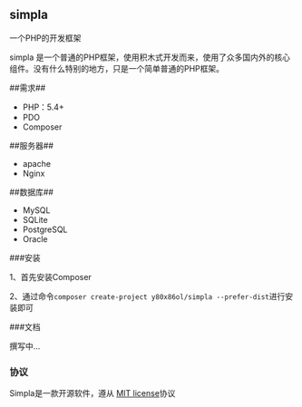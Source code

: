 ## simpla

一个PHP的开发框架

simpla 是一个普通的PHP框架，使用积木式开发而来，使用了众多国内外的核心组件。没有什么特别的地方，只是一个简单普通的PHP框架。

##需求##
- PHP：5.4+
- PDO
- Composer

##服务器##
- apache
- Nginx

##数据库##
- MySQL
- SQLite
- PostgreSQL
- Oracle

###安装

1、首先安装Composer

2、通过命令`composer create-project y80x86ol/simpla --prefer-dist`进行安装即可

###文档

撰写中...

### 协议

Simpla是一款开源软件，遵从 [MIT license](http://opensource.org/licenses/MIT)协议